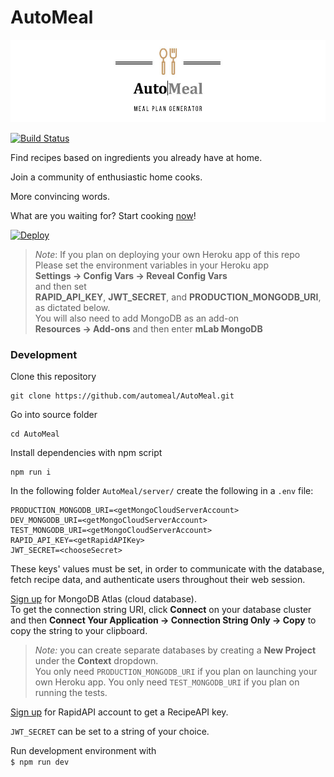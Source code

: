 # AutoMeal

![](./img/logo.jpg)

[![Build Status](https://travis-ci.com/automeal/AutoMeal.svg?branch=master)](https://travis-ci.com/automeal/AutoMeal)

Find recipes based on ingredients you already have at home.

Join a community of enthusiastic home cooks.

More convincing words.

What are you waiting for? Start cooking [now](https://automeal.herokuapp.com)!

[![Deploy](https://www.herokucdn.com/deploy/button.svg)](https://heroku.com/deploy)

> _Note_: If you plan on deploying your own Heroku app of this repo  
> Please set the environment variables in your Heroku app  
> **Settings -> Config Vars -> Reveal Config Vars**  
> and then set  
> **RAPID_API_KEY**, **JWT_SECRET**, and **PRODUCTION_MONGODB_URI**, as dictated below.  
> You will also need to add MongoDB as an add-on  
> **Resources -> Add-ons** and then enter **mLab MongoDB**

### Development

Clone this repository

```
git clone https://github.com/automeal/AutoMeal.git
```

Go into source folder

```
cd AutoMeal
```

Install dependencies with npm script

```
npm run i
```

In the following folder `AutoMeal/server/` create the following in a `.env` file:

```
PRODUCTION_MONGODB_URI=<getMongoCloudServerAccount>
DEV_MONGODB_URI=<getMongoCloudServerAccount>
TEST_MONGODB_URI=<getMongoCloudServerAccount>
RAPID_API_KEY=<getRapidAPIKey>
JWT_SECRET=<chooseSecret>
```

These keys' values must be set, in order to communicate with the database, fetch recipe data, and authenticate users throughout their web session.

[Sign up](https://www.mongodb.com/cloud/atlas) for MongoDB Atlas (cloud database).  
To get the connection string URI, click **Connect** on your database cluster and then **Connect Your Application -> Connection String Only -> Copy** to copy the string to your clipboard.

> _Note:_ you can create separate databases by creating a **New Project** under the **Context** dropdown.  
> You only need `PRODUCTION_MONGODB_URI` if you plan on launching your own Heroku app.
> You only need `TEST_MONGODB_URI` if you plan on running the tests.

[Sign up](https://rapidapi.com/spoonacular/api/recipe-food-nutrition) for RapidAPI account to get a RecipeAPI key.

`JWT_SECRET` can be set to a string of your choice.

Run development environment with  
`$ npm run dev`
